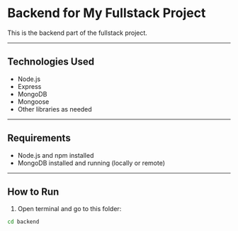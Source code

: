 # Backend for My Fullstack Project

This is the backend part of the fullstack project.

---

## Technologies Used

- Node.js  
- Express  
- MongoDB  
- Mongoose  
- Other libraries as needed

---

## Requirements

- Node.js and npm installed  
- MongoDB installed and running (locally or remote)

---

## How to Run

1. Open terminal and go to this folder:

```bash
cd backend
